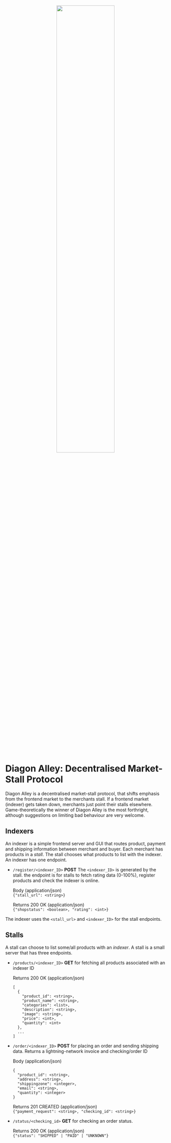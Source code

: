  <br/>
<p align="center">
  <img src="https://i.imgur.com/SuoAxtp.png" width="60%">
</p>


# Diagon Alley: Decentralised Market-Stall Protocol
Diagon Alley is a decentralised market-stall protocol, that shifts emphasis from the frontend market to the merchants stall. If a frontend market (indexer) gets taken down, merchants just point their stalls elsewhere. Game-theoretically the winner of Diagon Alley is the most forthright, although suggestions on limiting bad behaviour are very welcome.

## Indexers
An indexer is a simple frontend server and GUI that routes product, payment and shipping information between merchant and buyer. Each merchant has products in a *stall*. The stall chooses what products to list with the indexer. An indexer has one endpoint.  

* `/register/<indexer_ID>` **POST** The `<indexer_ID>` is generated by the stall. the endpoint is for stalls to fetch rating data (0-100%), register products and check the indexer is online. 

  Body (application/json)<br/>
  ```{"stall_url": <string>}```
  
  Returns 200 OK (application/json)<br/>
  ```{"shopstatus": <boolean>, "rating": <int>}```
  
The indexer uses the `<stall_url>` and `<indexer_ID>` for the stall endpoints.

## Stalls
A stall can choose to list some/all products with an *indexer*. A stall is a small server that has three endpoints.

* `/products/<indexer_ID>` **GET** for fetching all products associated with an indexer ID
  
  Returns 200 OK (application/json)<br/>
  ```
  [
    {
      "product_id": <string>,
      "product_name": <string>,
      "categories": <list>,
      "description": <string>,
      "image": <string>,
      "price": <int>,
      "quantity": <int>
    },
    ...
  ]
  ```


* `/order/<indexer_ID>` **POST** for placing an order and sending shipping data. Returns a lightning-network invoice and checking/order ID

  Body (application/json)<br/>
  ```
  {
    "product_id": <string>,
    "address": <string>,
    "shippingzone": <integer>,
    "email": <string>,
    "quantity": <integer>
  }
  ```
  
  Returns 201 CREATED (application/json)<br/>
  ```{"payment_request": <string>, "checking_id": <string>}```
  
* `/status/<checking_id>` **GET** for checking an order status.

  Returns 200 OK (application/json)<br/>
  ```{"status": "SHIPPED" | "PAID" | "UNKNOWN"}```






